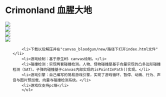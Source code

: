 # Crimonland 血腥大地

<img src="https://bobwen13579.github.io/canvas_bloodgun/images/bkg1.jpg"/> <br/>
<img src="https://bobwen13579.github.io/canvas_bloodgun/images/demo1.png"/><br/>
<img src="https://bobwen13579.github.io/canvas_bloodgun/images/demo2.png"/><br/>
<img src="https:https://bobwen13579.github.io/canvas_bloodgun/images/demo3.png"/><br/>
<ul style="font-family:'微软雅黑'">

		<li>下载以后解压并在"canvas_bloodgun/new/路径下打开index.html文件"</li>
		<li>游戏绘制：基于原生H5 canvas绘制。</li>
		<li>碰撞检测：实现两套碰撞检测。人物、怪物碰撞是基于向量实现的凸多边形碰撞检测（SAT）。子弹的碰撞基于canvas内部实现的isPointInPath()实现。</li>
		<li>游戏引擎：自己编写的简易游戏引擎，实现了游戏循环、暂停、动画、行为、声音与图片预加载、向量与碰撞检测系统。</li>
		<li>游戏仅支持pc端</li>
		</ul>
